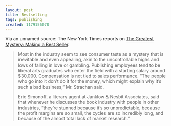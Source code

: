 ```yaml
---
layout: post
title: Bestselling
tags: publishing
created: 1179156078
---
```

Via an unnamed source:  The New York Times reports on [The Greatest Mystery: Making a Best Seller](http://www.nytimes.com/2007/05/13/business/yourmoney/13book.html?em&ex=1179288000&en=ae7db8994df139d6&ei=5070).

> Most in the industry seem to see consumer taste as a mystery that is inevitable and even appealing, akin to the uncontrollable highs and lows of falling in love or gambling. Publishing employees tend to be liberal arts graduates who enter the field with a starting salary around $30,000.  Compensation is not tied to sales performance. <!--break-->  “The people who go into it don’t do it for the money, which might explain why it’s such a bad business,” Mr. Strachan said.
> 
> Eric Simonoff, a literary agent at Janklow & Nesbit Associates, said that whenever he discusses the book industry with people in other industries, “they’re stunned because it’s so unpredictable, because the profit margins are so small, the cycles are so incredibly long, and because of the almost total lack of market research.” 
